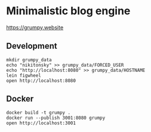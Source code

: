 # Minimalistic blog engine

https://grumpy.website

## Development

```
mkdir grumpy_data
echo "nikitonsky" >> grumpy_data/FORCED_USER
echo "http://localhost:8080" >> grumpy_data/HOSTNAME
lein figwheel
open http://localhost:8080
```

## Docker
```
docker build -t grumpy .
docker run --publish 3001:8080 grumpy
open http://localhost:3001
```